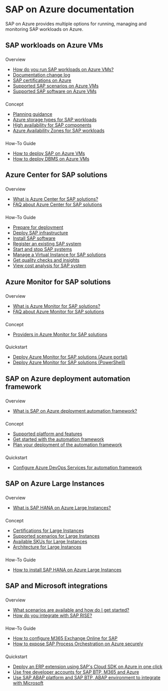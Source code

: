 # SAP on Azure documentation

SAP on Azure provides multiple options for running, managing and monitoring SAP workloads on Azure.

## SAP workloads on Azure VMs

### 

 Overview

* [How do you run SAP workloads on Azure VMs?](workloads/get-started)
* [Documentation change log](workloads/get-started#change-log)
* [SAP certifications on Azure](workloads/certifications)
* [Supported SAP scenarios on Azure VMs](workloads/planning-supported-configurations)
* [Supported SAP software on Azure VMs](workloads/supported-product-on-azure)

### 

 Concept

* [Planning guidance](workloads/planning-guide)
* [Azure storage types for SAP workloads](workloads/planning-guide-storage)
* [High availability for SAP components](workloads/sap-high-availability-architecture-scenarios)
* [Azure Availability Zones for SAP workloads](workloads/high-availability-zones)

### 

 How-To Guide

* [How to deploy SAP on Azure VMs](workloads/deployment-guide)
* [How to deploy DBMS on Azure VMs](workloads/dbms-guide-general)

## Azure Center for SAP solutions

### 

 Overview

* [What is Azure Center for SAP solutions?](center-sap-solutions/overview)
* [FAQ about Azure Center for SAP solutions](center-sap-solutions/faq)

### 

 How-To Guide

* [Prepare for deployment](center-sap-solutions/prepare-network)
* [Deploy SAP infrastructure](center-sap-solutions/deploy-s4hana)
* [Install SAP software](center-sap-solutions/install-software)
* [Register an existing SAP system](center-sap-solutions/register-existing-system)
* [Start and stop SAP systems](center-sap-solutions/start-stop-sap-systems)
* [Manage a Virtual Instance for SAP solutions](center-sap-solutions/manage-virtual-instance)
* [Get quality checks and insights](center-sap-solutions/get-quality-checks-insights)
* [View cost analysis for SAP system](center-sap-solutions/view-cost-analysis)

## Azure Monitor for SAP solutions

### 

 Overview

* [What is Azure Monitor for SAP solutions?](monitor/about-azure-monitor-sap-solutions)
* [FAQ about Azure Monitor for SAP solutions](monitor/faq)

### 

 Concept

* [Providers in Azure Monitor for SAP solutions](monitor/providers)

### 

 Quickstart

* [Deploy Azure Monitor for SAP solutions (Azure portal)](monitor/quickstart-portal)
* [Deploy Azure Monitor for SAP solutions (PowerShell)](monitor/quickstart-powershell)

## SAP on Azure deployment automation framework

### 

 Overview

* [What is SAP on Azure deployment automation framework?](automation/deployment-framework)

### 

 Concept

* [Supported platform and features](automation/supportability)
* [Get started with the automation framework](automation/get-started)
* [Plan your deployment of the automation framework](automation/plan-deployment)

### 

 Quickstart

* [Configure Azure DevOps Services for automation framework](automation/configure-devops)

## SAP on Azure Large Instances

### 

 Overview

* [What is SAP HANA on Azure Large Instances?](large-instances/hana-overview-architecture)

### 

 Concept

* [Certifications for Large Instances](large-instances/hana-certification)
* [Supported scenarios for Large Instances](large-instances/hana-supported-scenario)
* [Available SKUs for Large Instances](large-instances/hana-available-skus)
* [Architecture for Large Instances](large-instances/hana-architecture)

### 

 How-To Guide

* [How to install SAP HANA on Azure Large Instances](large-instances/hana-example-installation)

## SAP and Microsoft integrations

### 

 Overview

* [What scenarios are available and how do I get started?](workloads/integration-get-started)
* [How do you integrate with SAP RISE?](workloads/rise-integration)

### 

 How-To Guide

* [How to configure M365 Exchange Online for SAP](workloads/exchange-online-integration-sap-email-outbound)
* [How to expose SAP Process Orchestration on Azure securely](workloads/exchange-online-integration-sap-email-outbound)

### 

 Quickstart

* [Deploy an ERP extension using SAP's Cloud SDK on Azure in one click](https://github.com/Azure-Samples/app-service-javascript-sap-cloud-sdk-quickstart)
* [Use free developer accounts for SAP BTP, M365 and Azure](workloads/integration-get-started#free-developer-accounts)
* [Use SAP ABAP platform and SAP BTP, ABAP environment to integrate with Microsoft](https://blogs.sap.com/2023/06/06/kick-start-your-sap-abap-platform-integration-journey-with-microsoft)
